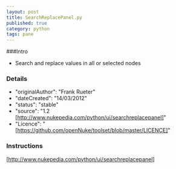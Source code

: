 ```yaml
---
layout: post
title: SearchReplacePanel.py
published: true
category: python
tags: pane
---
```


###Intro
- Search and replace values in all or selected nodes

### Details
- "originalAuthor": "Frank Rueter"
- "dateCreated": "14/03/2012"
- "status": "stable"
- "source": "1.2 [http://www.nukepedia.com/python/ui/searchreplacepanel]"
- "Licence": "[https://github.com/openNuke/toolset/blob/master/LICENCE]"

### Instructions
[http://www.nukepedia.com/python/ui/searchreplacepanel]
